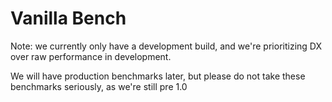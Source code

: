 # Vanilla Bench

Note: we currently only have a development build, and we're prioritizing DX over raw performance in development.

We will have production benchmarks later, but please do not take these benchmarks seriously, as we're still pre 1.0
